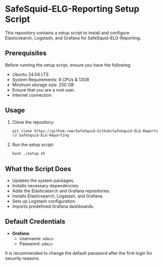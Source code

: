 # SafeSquid-ELG-Reporting Setup Script

This repository contains a setup script to install and configure Elasticsearch, Logstash, and Grafana for SafeSquid-ELG-Reporting.

## Prerequisites

Before running the setup script, ensure you have the following:

- Ubuntu 24.04 LTS
- System Requirements: 8 CPUs & 12GB
- Minimum storage size: 250 GB  
- Ensure that you are a root user.
- Internet connection

## Usage

1. Clone the repository:

    ```sh
    git clone https://github.com/SafeSquid-Github/SafeSquid-ELG-Reporting
    cd SafeSquid-ELG-Reporting
    ```

2. Run the setup script:

    ```sh
    bash ./setup.sh
    ```

## What the Script Does

- Updates the system packages.
- Installs necessary dependencies.
- Adds the Elasticsearch and Grafana repositories.
- Installs Elasticsearch, Logstash, and Grafana.
- Sets up Logstash configuration.
- Imports predefined Grafana dashboards.

## Default Credentials

- **Grafana**: 
  - Username: `admin`
  - Password: `admin`

It is recommended to change the default password after the first login for security reasons.
